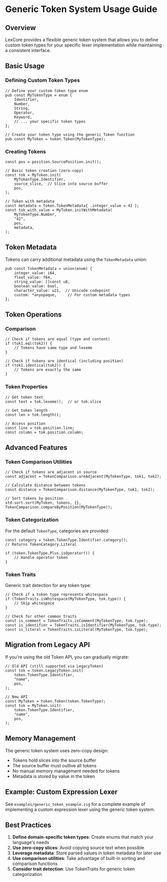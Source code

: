 # Generic Token System Usage Guide

## Overview

LexCore provides a flexible generic token system that allows you to define custom token types for your specific lexer implementation while maintaining a consistent interface.

## Basic Usage

### Defining Custom Token Types

```zig
// Define your custom token type enum
pub const MyTokenType = enum {
    Identifier,
    Number,
    String,
    Operator,
    Keyword,
    // ... your specific token types
};

// Create your token type using the generic Token function
pub const MyToken = token.Token(MyTokenType);
```

### Creating Tokens

```zig
const pos = position.SourcePosition.init();

// Basic token creation (zero-copy)
const tok = MyToken.init(
    MyTokenType.Identifier,
    source_slice,  // Slice into source buffer
    pos,
);

// Token with metadata
const metadata = token.TokenMetadata{ .integer_value = 42 };
const tok_with_value = MyToken.initWithMetadata(
    MyTokenType.Number,
    "42",
    pos,
    metadata,
);
```

## Token Metadata

Tokens can carry additional metadata using the `TokenMetadata` union:

```zig
pub const TokenMetadata = union(enum) {
    integer_value: i64,
    float_value: f64,
    string_value: []const u8,
    boolean_value: bool,
    character_value: u21,  // Unicode codepoint
    custom: *anyopaque,     // For custom metadata types
};
```

## Token Operations

### Comparison

```zig
// Check if tokens are equal (type and content)
if (tok1.eql(tok2)) {
    // Tokens have same type and lexeme
}

// Check if tokens are identical (including position)
if (tok1.identical(tok2)) {
    // Tokens are exactly the same
}
```

### Token Properties

```zig
// Get token text
const text = tok.lexeme();  // or tok.slice

// Get token length
const len = tok.length();

// Access position
const line = tok.position.line;
const column = tok.position.column;
```

## Advanced Features

### Token Comparison Utilities

```zig
// Check if tokens are adjacent in source
const adjacent = TokenComparison.areAdjacent(MyTokenType, tok1, tok2);

// Calculate distance between tokens
const distance = TokenComparison.distance(MyTokenType, tok1, tok2);

// Sort tokens by position
std.sort.sort(MyToken, tokens, {}, TokenComparison.compareByPosition(MyTokenType));
```

### Token Categorization

For the default `TokenType`, categories are provided:

```zig
const category = token.TokenType.Identifier.category();
// Returns TokenCategory.Literal

if (token.TokenType.Plus.isOperator()) {
    // Handle operator token
}
```

### Token Traits

Generic trait detection for any token type:

```zig
// Check if a token type represents whitespace
if (TokenTraits.isWhitespace(MyTokenType, tok.type)) {
    // Skip whitespace
}

// Check for other common traits
const is_comment = TokenTraits.isComment(MyTokenType, tok.type);
const is_identifier = TokenTraits.isIdentifier(MyTokenType, tok.type);
const is_literal = TokenTraits.isLiteral(MyTokenType, tok.type);
```

## Migration from Legacy API

If you're using the old Token API, you can gradually migrate:

```zig
// Old API (still supported via LegacyToken)
const tok = token.LegacyToken.init(
    token.TokenType.Identifier,
    "name",
    pos,
);

// New API
const MyToken = token.Token(token.TokenType);
const tok = MyToken.init(
    token.TokenType.Identifier,
    "name",
    pos,
);
```

## Memory Management

The generic token system uses zero-copy design:

- Tokens hold slices into the source buffer
- The source buffer must outlive all tokens
- No manual memory management needed for tokens
- Metadata is stored by value in the token

## Example: Custom Expression Lexer

See `examples/generic_token_example.zig` for a complete example of implementing a custom expression lexer using the generic token system.

## Best Practices

1. **Define domain-specific token types**: Create enums that match your language's needs
2. **Use zero-copy slices**: Avoid copying source text when possible
3. **Leverage metadata**: Store parsed values in token metadata for later use
4. **Use comparison utilities**: Take advantage of built-in sorting and comparison functions
5. **Consider trait detection**: Use TokenTraits for generic token categorization